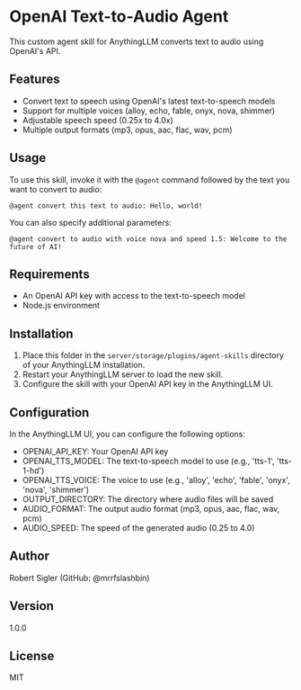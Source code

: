 # OpenAI Text-to-Audio Agent

This custom agent skill for AnythingLLM converts text to audio using OpenAI's API.

## Features

- Convert text to speech using OpenAI's latest text-to-speech models
- Support for multiple voices (alloy, echo, fable, onyx, nova, shimmer)
- Adjustable speech speed (0.25x to 4.0x)
- Multiple output formats (mp3, opus, aac, flac, wav, pcm)

## Usage

To use this skill, invoke it with the `@agent` command followed by the text you want to convert to audio:

```
@agent convert this text to audio: Hello, world!
```

You can also specify additional parameters:

```
@agent convert to audio with voice nova and speed 1.5: Welcome to the future of AI!
```

## Requirements

- An OpenAI API key with access to the text-to-speech model
- Node.js environment

## Installation

1. Place this folder in the `server/storage/plugins/agent-skills` directory of your AnythingLLM installation.
2. Restart your AnythingLLM server to load the new skill.
3. Configure the skill with your OpenAI API key in the AnythingLLM UI.

## Configuration

In the AnythingLLM UI, you can configure the following options:

- OPENAI_API_KEY: Your OpenAI API key
- OPENAI_TTS_MODEL: The text-to-speech model to use (e.g., 'tts-1', 'tts-1-hd')
- OPENAI_TTS_VOICE: The voice to use (e.g., 'alloy', 'echo', 'fable', 'onyx', 'nova', 'shimmer')
- OUTPUT_DIRECTORY: The directory where audio files will be saved
- AUDIO_FORMAT: The output audio format (mp3, opus, aac, flac, wav, pcm)
- AUDIO_SPEED: The speed of the generated audio (0.25 to 4.0)

## Author

Robert Sigler (GitHub: @mrrfslashbin)

## Version

1.0.0

## License

MIT
